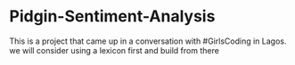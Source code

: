 # Pidgin-Sentiment-Analysis
This is a project that came up in a conversation with #GirlsCoding in Lagos. we will consider using a lexicon first and build from there 
